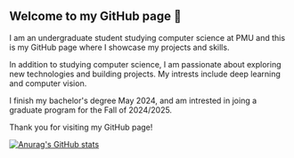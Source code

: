 ## Welcome to my GitHub page 👋

I am an undergraduate student studying computer science at PMU and this is my GitHub page where I showcase my projects and skills. 


In addition to studying computer science, I am passionate about exploring new technologies and building projects. My intrests include deep learning and computer vision.

I finish my bachelor's degree May 2024, and am intrested in joing a graduate program for the Fall of 2024/2025.


Thank you for visiting my GitHub page!

[![Anurag's GitHub stats](https://github-readme-stats.vercel.app/api?username=KhalidAlnujaidi)](https://github.com/anuraghazra/github-readme-stats)
